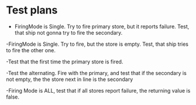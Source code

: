 # Test plans

- FiringMode is Single. Try to fire primary store, but it reports failure. Test, that ship not gonna try to fire the secondary.

-FiringMode is Single. Try to fire, but the store is empty. Test, that ship tries to fire the other one.

-Test that the first time the primary store is fired.

-Test the alternating. Fire with the primary, and test that if the secondary is not empty, the the store next in line is the secondary

-Firing Mode is ALL, test that if all stores report failure, the returning value is false.

